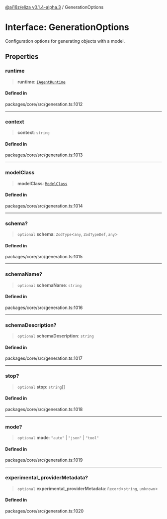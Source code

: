 [@ai16z/eliza v0.1.4-alpha.3](../index.md) / GenerationOptions

# Interface: GenerationOptions

Configuration options for generating objects with a model.

## Properties

### runtime

> **runtime**: [`IAgentRuntime`](IAgentRuntime.md)

#### Defined in

packages/core/src/generation.ts:1012

***

### context

> **context**: `string`

#### Defined in

packages/core/src/generation.ts:1013

***

### modelClass

> **modelClass**: [`ModelClass`](../enumerations/ModelClass.md)

#### Defined in

packages/core/src/generation.ts:1014

***

### schema?

> `optional` **schema**: `ZodType`\<`any`, `ZodTypeDef`, `any`\>

#### Defined in

packages/core/src/generation.ts:1015

***

### schemaName?

> `optional` **schemaName**: `string`

#### Defined in

packages/core/src/generation.ts:1016

***

### schemaDescription?

> `optional` **schemaDescription**: `string`

#### Defined in

packages/core/src/generation.ts:1017

***

### stop?

> `optional` **stop**: `string`[]

#### Defined in

packages/core/src/generation.ts:1018

***

### mode?

> `optional` **mode**: `"auto"` \| `"json"` \| `"tool"`

#### Defined in

packages/core/src/generation.ts:1019

***

### experimental\_providerMetadata?

> `optional` **experimental\_providerMetadata**: `Record`\<`string`, `unknown`\>

#### Defined in

packages/core/src/generation.ts:1020
